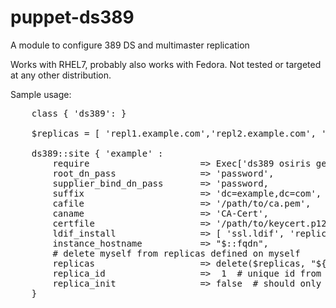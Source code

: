 # puppet-ds389

A module to configure 389 DS and multimaster replication

Works with RHEL7, probably also works with Fedora.  Not tested or targeted at any other distribution.  

Sample usage:

<pre>
	class { 'ds389': }

    $replicas = [ 'repl1.example.com','repl2.example.com', 'repl3.example.com' ]

   	ds389::site { 'example' :
   		require			           	=> Exec['ds389 osiris generate keycert'],
    	root_dn_pass           		=> 'password',
      	supplier_bind_dn_pass  		=> 'password,
    	suffix                 		=> 'dc=example,dc=com',
    	cafile 			           	=> '/path/to/ca.pem',
    	caname			           	=> 'CA-Cert',
    	certfile 		           	=> '/path/to/keycert.p12',
      	ldif_install           		=> [ 'ssl.ldif', 'replication.ldif' ],
      	instance_hostname      		=> "$::fqdn", 
      	# delete myself from replicas defined on myself
      	replicas               		=> delete($replicas, "${::fqdn}"),
      	replica_id             		=>  1  # unique id from 1 to 65536 for each replica
      	replica_init           		=> false  # should only be true on one replica, and this should be the last one you setup.  
  	}

 </pre>